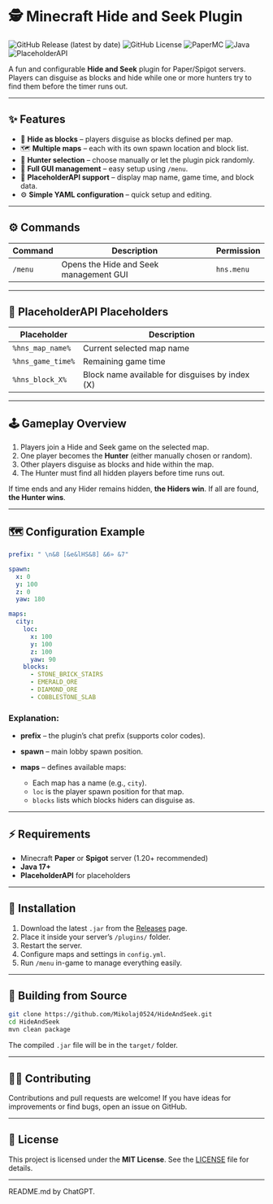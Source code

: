 # 🕵️ Minecraft Hide and Seek Plugin

![GitHub Release (latest by date)](https://img.shields.io/github/v/release/Mikolaj0524/HideAndSeek?label=latest%20release)
![GitHub License](https://img.shields.io/github/license/Mikolaj0524/HideAndSeek)
![PaperMC](https://img.shields.io/badge/Server-Paper%201.20+-blue)
![Java](https://img.shields.io/badge/Java-17+-orange)
![PlaceholderAPI](https://img.shields.io/badge/PlaceholderAPI-Supported-success)

A fun and configurable **Hide and Seek** plugin for Paper/Spigot servers.
Players can disguise as blocks and hide while one or more hunters try to find them before the timer runs out.

---

## ✨ Features

* 🧱 **Hide as blocks** – players disguise as blocks defined per map.
* 🗺️ **Multiple maps** – each with its own spawn location and block list.
* 🎯 **Hunter selection** – choose manually or let the plugin pick randomly.
* 🧰 **Full GUI management** – easy setup using `/menu`.
* 🧩 **PlaceholderAPI support** – display map name, game time, and block data.
* ⚙️ **Simple YAML configuration** – quick setup and editing.

---

## ⚙️ Commands

| Command | Description                            | Permission |
| ------- | -------------------------------------- | ---------- |
| `/menu` | Opens the Hide and Seek management GUI | `hns.menu` |

---

## 🧩 PlaceholderAPI Placeholders

| Placeholder       | Description                                     |
| ----------------- | ----------------------------------------------- |
| `%hns_map_name%`  | Current selected map name                       |
| `%hns_game_time%` | Remaining game time                             |
| `%hns_block_X%`   | Block name available for disguises by index (X) |

---

## 🕹️ Gameplay Overview

1. Players join a Hide and Seek game on the selected map.
2. One player becomes the **Hunter** (either manually chosen or random).
3. Other players disguise as blocks and hide within the map.
4. The Hunter must find all hidden players before time runs out.

If time ends and any Hider remains hidden, **the Hiders win**.
If all are found, **the Hunter wins**.

---

## 🗺️ Configuration Example

```yaml
prefix: " \n&8 [&e&lHS&8] &6» &7"

spawn:
  x: 0
  y: 100
  z: 0
  yaw: 180

maps:
  city:
    loc:
      x: 100
      y: 100
      z: 100
      yaw: 90
    blocks:
      - STONE_BRICK_STAIRS
      - EMERALD_ORE
      - DIAMOND_ORE
      - COBBLESTONE_SLAB
```

### Explanation:

* **prefix** – the plugin’s chat prefix (supports color codes).
* **spawn** – main lobby spawn position.
* **maps** – defines available maps:

  * Each map has a name (e.g., `city`).
  * `loc` is the player spawn position for that map.
  * `blocks` lists which blocks hiders can disguise as.

---

## ⚡ Requirements

* Minecraft **Paper** or **Spigot** server (1.20+ recommended)
* **Java 17+**
* **PlaceholderAPI** for placeholders

---

## 💾 Installation

1. Download the latest `.jar` from the [Releases](../../releases) page.
2. Place it inside your server’s `/plugins/` folder.
3. Restart the server.
4. Configure maps and settings in `config.yml`.
5. Run `/menu` in-game to manage everything easily.

---

## 🧰 Building from Source

```bash
git clone https://github.com/Mikolaj0524/HideAndSeek.git
cd HideAndSeek
mvn clean package
```

The compiled `.jar` file will be in the `target/` folder.

---

## 🧑‍💻 Contributing

Contributions and pull requests are welcome!
If you have ideas for improvements or find bugs, open an issue on GitHub.

---

## 📜 License

This project is licensed under the **MIT License**.
See the [LICENSE](LICENSE) file for details.

---
README.md by ChatGPT.